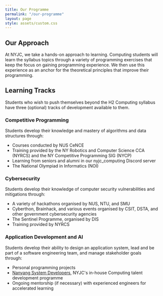 ```yaml
---
title: Our Programme
permalink: "/our-programme"
layout: page
style: assets/custom.css
---
```


## Our Approach
At NYJC, we take a hands-on approach to learning. Computing students will learn the syllabus topics through a variety of programming exercises that keep the focus on gaining programming experience. We then use this experience as an anchor for the theoretical principles that improve their programming.

## Learning Tracks

Students who wish to push themselves beyond the H2 Computing syllabus have three (optional) tracks of development available to them.

### Competitive Programming

Students develop their knowledge and mastery of algorithms and data structures through:
- Courses conducted by NUS CeNCE
- Training provided by the NY Robotics and Computer Science CCA (NYRCS) and the NY Competitive Programming SIG (NYCP)
- Learning from seniors and alumni in our nyjc_computing Discord server
- The National Olympiad in Informatics (NOI)

### Cybersecurity

Students develop their knowledge of computer security vulnerabilities and mitigations through:
- A variety of hackathons organised by NUS, NTU, and SMU
- Cyberthon, Brainhack, and various events organised by CSIT, DSTA, and other government cybersecurity agencies
- The Sentinel Programme, organised by DIS
- Training provided by NYRCS

### Application Development and AI

Students develop their ability to design an application system, lead and be part of a software engineering team, and manage stakeholder goals through:
- Personal programming projects
- [Nanyang System Developers](/nanyang-system-developers), NYJC's in-house Computing talent development programme
- Ongoing mentorship (if necessary) with experienced engineers for accelerated learning
